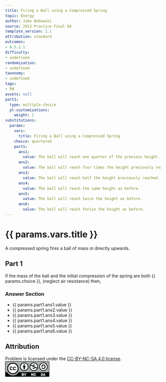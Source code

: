 ```yaml
---
title: Firing a Ball using a Compressed Spring
topic: Energy
author: Jake Bobowski
source: 2013 Practice Final Q4
template_version: 1.1
attribution: standard
outcomes:
- 8.5.1.1
difficulty:
- undefined
randomization:
- undefined
taxonomy:
- undefined
tags:
- PW
assets: null
part1:
  type: multiple-choice
  pl-customizations:
    weight: 1
substitutions:
  params:
    vars:
      title: Firing a Ball using a Compressed Spring
    choice: quartered
    part1:
      ans1:
        value: The ball will reach one quarter of the previous height.
      ans2:
        value: The ball will reach four times the height previously reached.
      ans3:
        value: The ball will reach half the height previously reached.
      ans4:
        value: The ball will reach the same height as before.
      ans5:
        value: The ball will reach twice the height as before.
      ans6:
        value: The ball will reach thrice the height as before.
---
```

# {{ params.vars.title }}
A compressed spring fires a ball of mass $m$ directly upwards.
## Part 1

If the mass of the  ball  and  the  initial  compression  of  the  spring  are  both  {{ params.choice }}, (neglect  air resistance) then,

### Answer Section

- {{ params.part1.ans1.value }}
- {{ params.part1.ans2.value }}
- {{ params.part1.ans3.value }}
- {{ params.part1.ans4.value }}
- {{ params.part1.ans5.value }}
- {{ params.part1.ans6.value }}

## Attribution

Problem is licensed under the [CC-BY-NC-SA 4.0 license](https://creativecommons.org/licenses/by-nc-sa/4.0/).<br> ![The Creative Commons 4.0 license requiring attribution-BY, non-commercial-NC, and share-alike-SA license.](https://raw.githubusercontent.com/firasm/bits/master/by-nc-sa.png)